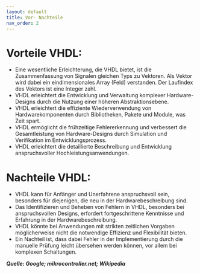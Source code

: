 ```yaml
---
layout: default
title: Vor- Nachteile
nav_order: 2
---
```

# Vorteile VHDL:

- Eine wesentliche Erleichterung, die VHDL bietet, ist die Zusammenfassung von Signalen gleichen Typs zu Vektoren. Als Vektor wird dabei ein eindimensionales Array (Feld) verstanden. Der Laufindex des Vektors ist eine Integer zahl.
- VHDL erleichtert die Entwicklung und Verwaltung komplexer Hardware-Designs durch die Nutzung einer höheren Abstraktionsebene.
- VHDL erleichtert die effiziente Wiederverwendung von Hardwarekomponenten durch Bibliotheken, Pakete und Module, was Zeit spart.
- VHDL ermöglicht die frühzeitige Fehlererkennung und verbessert die Gesamtleistung von Hardware-Designs durch Simulation und Verifikation im Entwicklungsprozess.
- VHDL erleichtert die detaillierte Beschreibung und Entwicklung anspruchsvoller Hochleistungsanwendungen.

# Nachteile VHDL:

- VHDL kann für Anfänger und Unerfahrene anspruchsvoll sein, besonders für diejenigen, die neu in der Hardwarebeschreibung sind.
- Das Identifizieren und Beheben von Fehlern in VHDL, besonders bei anspruchsvollen Designs, erfordert fortgeschrittene Kenntnisse und Erfahrung in der Hardwarebeschreibung.
- VHDL könnte bei Anwendungen mit strikten zeitlichen Vorgaben möglicherweise nicht die notwendige Effizienz und Flexibilität bieten.
- Ein Nachteil ist, dass dabei Fehler in der Implementierung durch die manuelle Prüfung leicht übersehen werden können, vor allem bei komplexen Schaltungen.

***Quelle: Google; mikrocontroller.net; Wikipedia***
